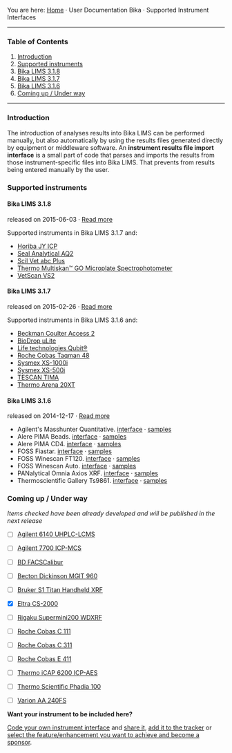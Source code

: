 You are here: [Home](https://github.com/bikalabs/Bika-LIMS/wiki) · User Documentation Bika · Supported Instrument Interfaces
***
### Table of Contents
1. [Introduction](#introduction)
2. [Supported instruments](#supported-instruments)
  1. [Bika LIMS 3.1.8](https://github.com/bikalabs/Bika-LIMS/wiki/Supported-instrument-interfaces#bika-lims-318)
  2. [Bika LIMS 3.1.7](https://github.com/bikalabs/Bika-LIMS/wiki/Supported-instrument-interfaces#bika-lims-317)
  3. [Bika LIMS 3.1.6](https://github.com/bikalabs/Bika-LIMS/wiki/Supported-instrument-interfaces#bika-lims-316)
3. [Coming up / Under way](#Coming-up-/-under-way)

***

### Introduction

The introduction of analyses results into Bika LIMS can be performed manually, but also automatically by using the results files generated directly by equipment or middleware software. An **instrument results file import interface** is a small part of code that parses and imports the results from those instrument-specific files into Bika LIMS. That prevents from results being entered manually by the user.

### Supported instruments
#### **Bika LIMS 3.1.8**
released on 2015-06-03 · [Read more](https://github.com/bikalabs/Bika-LIMS/wiki/Bika-LIMS-3.1.8)

Supported instruments in Bika LIMS 3.1.7 and:

- [Horiba JY ICP](https://jira.bikalabs.com/browse/LIMS-1805)
- [Seal Analytical AQ2](https://jira.bikalabs.com/browse/LIMS-1806)
- [Scil Vet abc Plus](https://jira.bikalabs.com/browse/LIMS-1771)
- [Thermo Multiskan™ GO Microplate Spectrophotometer](https://jira.bikalabs.com/browse/LIMS-1773)
- [VetScan VS2](https://jira.bikalabs.com/browse/LIMS-1772)

#### **Bika LIMS 3.1.7**
released on 2015-02-26 · [Read more](https://github.com/bikalabs/Bika-LIMS/wiki/Bika-LIMS-3.1.7)

Supported instruments in Bika LIMS 3.1.6 and:

- [Beckman Coulter Access 2](https://jira.bikalabs.com/browse/LIMS-1569)
- [BioDrop &micro;Lite](https://jira.bikalabs.com/browse/LIMS-1604)
- [Life technologies Qubit&reg;](https://jira.bikalabs.com/browse/LIMS-1603)
- [Roche Cobas Taqman 48](https://jira.bikalabs.com/browse/LIMS-1570)
- [Sysmex XS-1000i](https://jira.bikalabs.com/browse/LIMS-1571)
- [Sysmex XS-500i](https://jira.bikalabs.com/browse/LIMS-1572)
- [TESCAN TIMA](https://jira.bikalabs.com/browse/LIMS-1605)
- [Thermo Arena 20XT](https://jira.bikalabs.com/browse/LIMS-1575)


#### **Bika LIMS 3.1.6**
released on 2014-12-17 · [Read more](https://github.com/bikalabs/Bika-LIMS/wiki/Bika-LIMS-3.1.6)

- Agilent's Masshunter Quantitative. [interface](https://github.com/bikalabs/Bika-LIMS/blob/hotfix/3.1.7/bika/lims/exportimport/instruments/agilent/masshunter/quantitative.py) · [samples](https://github.com/bikalabs/Bika-LIMS/tree/hotfix/3.1.7/bika/lims/exportimport/instruments/agilent/masshunter/samples)
- Alere PIMA Beads. [interface](https://github.com/bikalabs/Bika-LIMS/blob/hotfix/3.1.7/bika/lims/exportimport/instruments/alere/pima/beads.py) · [samples](https://github.com/bikalabs/Bika-LIMS/tree/hotfix/3.1.7/bika/lims/exportimport/instruments/alere/pima/samples)
- Alere PIMA CD4. [interface](https://github.com/bikalabs/Bika-LIMS/blob/hotfix/3.1.7/bika/lims/exportimport/instruments/alere/pima/cd4.py) · [samples](https://github.com/bikalabs/Bika-LIMS/tree/hotfix/3.1.7/bika/lims/exportimport/instruments/alere/pima/samples)
- FOSS Fiastar. [interface](https://github.com/bikalabs/Bika-LIMS/blob/hotfix/3.1.7/bika/lims/exportimport/instruments/foss/fiastar/fiastar.py) · [samples](https://github.com/bikalabs/Bika-LIMS/tree/hotfix/3.1.7/bika/lims/exportimport/instruments/foss/fiastar)
- FOSS Winescan FT120. [interface](https://github.com/bikalabs/Bika-LIMS/blob/hotfix/3.1.7/bika/lims/exportimport/instruments/foss/winescan/ft120.py) · [samples](https://github.com/bikalabs/Bika-LIMS/tree/hotfix/3.1.7/bika/lims/exportimport/instruments/foss/winescan/samples)
- FOSS Winescan Auto. [interface](https://github.com/bikalabs/Bika-LIMS/blob/hotfix/3.1.7/bika/lims/exportimport/instruments/foss/winescan/__init__.py) · [samples](https://github.com/bikalabs/Bika-LIMS/tree/hotfix/3.1.7/bika/lims/exportimport/instruments/foss/winescan/samples)
- PANalytical Omnia Axios XRF. [interface](https://github.com/bikalabs/Bika-LIMS/blob/hotfix/3.1.7/bika/lims/exportimport/instruments/panalytical/omnia/__init__.py) · [samples](https://github.com/bikalabs/Bika-LIMS/tree/hotfix/3.1.7/bika/lims/exportimport/instruments/panalytical/omnia/samples)
- Thermoscientific Gallery Ts9861. [interface](https://github.com/bikalabs/Bika-LIMS/blob/hotfix/3.1.7/bika/lims/exportimport/instruments/thermoscientific/gallery/Ts9861x.py) · [samples](https://github.com/bikalabs/Bika-LIMS/tree/hotfix/3.1.7/bika/lims/exportimport/instruments/thermoscientific/gallery/samples)

### Coming up / Under way

_Items checked have been already developed and will be published in the next release_

- [ ] [Agilent 6140 UHPLC-LCMS](https://jira.bikalabs.com/browse/HEALTH-259)
- [ ] [Agilent 7700 ICP-MCS](https://jira.bikalabs.com/browse/LIMS-1588)
- [ ] [BD FACSCalibur](https://jira.bikalabs.com/browse/HEALTH-235)
- [ ] [Becton Dickinson MGIT 960](https://jira.bikalabs.com/browse/HEALTH-234)
- [ ] [Bruker S1 Titan Handheld XRF](https://jira.bikalabs.com/browse/LIMS-1577)
- [x] [Eltra CS-2000](https://jira.bikalabs.com/browse/LIMS-1818)
- [ ] [Rigaku Supermini200 WDXRF](https://jira.bikalabs.com/browse/LIMS-1817)
- [ ] [Roche Cobas C 111](https://jira.bikalabs.com/browse/HEALTH-236)
- [ ] [Roche Cobas C 311](https://jira.bikalabs.com/browse/HEALTH-237)
- [ ] [Roche Cobas E 411](https://jira.bikalabs.com/browse/HEALTH-238)
- [ ] [Thermo iCAP 6200 ICP-AES](https://jira.bikalabs.com/browse/LIMS-1589)
- [ ] [Thermo Scientific Phadia 100](https://jira.bikalabs.com/browse/HEALTH-229)
- [ ] [Varion AA 240FS](https://jira.bikalabs.com/browse/LIMS-1433)


**Want your instrument to be included here?**

[Code your own instrument interface](https://github.com/bikalabs/Bika-LIMS/wiki/creating-an-instrument-import-interface) and [share it](https://github.com/bikalabs/Bika-LIMS/wiki/Bika-LIMS-Developer-Guidelines), [add it to the tracker](https://jira.bikalabs.com/browse/LIMS-1573) or [select the feature/enhancement you want to achieve and become a sponsor](https://jira.bikalabs.com/issues/?jql=project%20in%20%28HEALTH%2C%20LIMS%29%20AND%20status%20in%20%28Open%2C%20Reopened%29%20AND%20%20type%20in%20%28Improvement%2C%20%22New%20Feature%22%29%20AND%20%28fixversion%20is%20EMPTY%29%20ORDER%20BY%20Rank%20ASC%2C%20priority%20DESC%2C%20updated%20DESC).